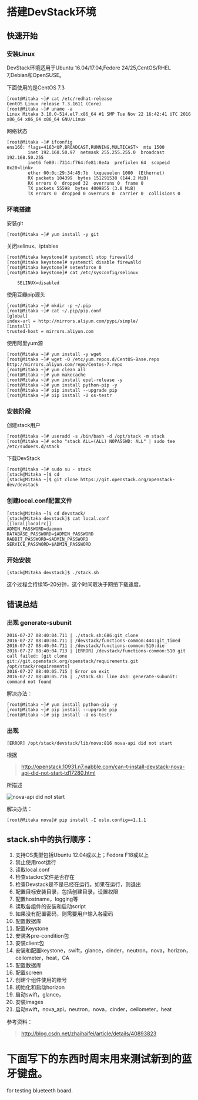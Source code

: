 # 搭建DevStack环境

## 快速开始

### 安装Linux

DevStack环境适用于Ubuntu 16.04/17.04,Fedore 24/25,CentOS/RHEL 7,Debian和OpenSUSE。

下面使用的是CentOS 7.3

``` shell
[root@Mitaka ~]# cat /etc/redhat-release 
CentOS Linux release 7.3.1611 (Core) 
[root@Mitaka ~]# uname -a 
Linux Mitaka 3.10.0-514.el7.x86_64 #1 SMP Tue Nov 22 16:42:41 UTC 2016 x86_64 x86_64 x86_64 GNU/Linux
```

网络状态

``` shell
[root@Mitaka ~]# ifconfig 
ens160: flags=4163<UP,BROADCAST,RUNNING,MULTICAST>  mtu 1500
        inet 192.168.50.97  netmask 255.255.255.0  broadcast 192.168.50.255
        inet6 fe80::7314:f764:fe81:8e4a  prefixlen 64  scopeid 0x20<link>
        ether 00:0c:29:34:45:7b  txqueuelen 1000  (Ethernet)
        RX packets 104399  bytes 151291538 (144.2 MiB)
        RX errors 0  dropped 32  overruns 0  frame 0
        TX packets 55598  bytes 4009855 (3.8 MiB)
        TX errors 0  dropped 0 overruns 0  carrier 0  collisions 0
```

### 环境搭建

安装git

``` shell
[root@Mitaka ~]# yum install -y git 
```

关闭selinux、iptables

``` shell
[root@Mitaka keystone]# systemctl stop firewalld 
[root@Mitaka keystone]# systemctl disable firewalld
[root@Mitaka keystone]# setenforce 0 
[root@Mitaka keystone]# cat /etc/sysconfig/selinux 

	SELINUX=disabled
```

使用豆瓣pip源头

``` shell
[root@Mitaka ~]# mkdir -p ~/.pip
[root@Mitaka ~]# cat ~/.pip/pip.conf 
[global]
index-url = http://mirrors.aliyun.com/pypi/simple/  
[install] 
trusted-host = mirrors.aliyun.com
```

使用阿里yum源

``` shell
[root@Mitaka ~]# yum install -y wget 
[root@Mitaka ~]# wget -O /etc/yum.repos.d/CentOS-Base.repo http://mirrors.aliyun.com/repo/Centos-7.repo
[root@Mitaka ~]# yum clean all 
[root@Mitaka ~]# yum makecache 
[root@Mitaka ~]# yum install epel-release -y
[root@Mitaka ~]# yum install python-pip -y
[root@Mitaka ~]# pip install --upgrade pip
[root@Mitaka ~]# pip install -U os-testr
```

### 安装阶段

创建stack用户

```shell
[root@Mitaka ~]# useradd -s /bin/bash -d /opt/stack -m stack
[root@Mitaka ~]# echo "stack ALL=(ALL) NOPASSWD: ALL" | sudo tee /etc/sudoers.d/stack
```

下载DevStack

``` shell
[root@Mitaka ~]# sudo su - stack
[stack@Mitaka ~]$ cd
[stack@Mitaka ~]$ git clone https://git.openstack.org/openstack-dev/devstack
```

### 创建local.conf配置文件

``` shell
[stack@Mitaka ~]$ cd devstack/
[stack@Mitaka devstack]$ cat local.conf 
[[local|localrc]]
ADMIN_PASSWORD=daemon
DATABASE_PASSWORD=$ADMIN_PASSWORD
RABBIT_PASSWORD=$ADMIN_PASSWORD
SERVICE_PASSWORD=$ADMIN_PASSWORD
```

### 开始安装

``` shell
[stack@Mitaka devstack]$ ./stack.sh 
```

这个过程会持续15-20分钟，这个时间取决于网络下载速度。



## 错误总结

### 出现 generate-subunit

``` shell
2016-07-27 08:40:04.711 | ./stack.sh:686:git_clone
2016-07-27 08:40:04.711 | /devstack/functions-common:444:git_timed
2016-07-27 08:40:04.711 | /devstack/functions-common:510:die
2016-07-27 08:40:04.713 | [ERROR] /devstack/functions-common:510 git call failed: [git clone git://git.openstack.org/openstack/requirements.git /opt/stack/requirements]
2016-07-27 08:40:05.715 | Error on exit
2016-07-27 08:40:05.716 | ./stack.sh: line 463: generate-subunit: command not found
```

解决办法：

``` shell
[root@Mitaka ~]# yum install python-pip -y
[root@Mitaka ~]# pip install --upgrade pip
[root@Mitaka ~]# pip install -U os-testr
```

### 出现

``` shell
[ERROR] /opt/stack/devstack/lib/nova:816 nova-api did not start
```

根据

> http://openstack.10931.n7.nabble.com/can-t-install-devstack-nova-api-did-not-start-td17280.html  

所描述

![nova-api did not start](https://cl.ly/3R1U1o191m30/Image%202017-09-01%20at%205.27.37%20PM.png)

解决办法：

``` shell
[root@Mitaka nova]# pip install -I oslo.config==1.1.1 
```



## stack.sh中的执行顺序：

1. 支持OS类型包括Ubuntu 12.04或以上；Fedora F18或以上
2. 禁止使用root运行
3. 读取local.conf
4. 检查stackrc文件是否存在
5. 检查Devstack是不是已经在运行。如果在运行，则退出
6. 配置目标安装目录，包括创建目录，设置权限
7. 配置hostname，logging等
8. 读取各组件的安装和启动script
9. 如果没有配置密码，则需要用户输入各密码
10. 配置数据库
11. 配置Keystone
12. 安装各pre-condition包
13. 安装client包
14. 安装和配置keystone，swift，glance，cinder，neutron，nova，horizon，ceilometer，heat，CA
15. 配置数据库
16. 配置screen
17. 创建个组件使用的账号
18. 初始化和启动horizon
19. 启动swift，glance，
20. 安装images
21. 启动swift，nova_api，neutron，nova，cinder，ceilometer，heat



参考资料：

> http://blog.csdn.net/zhaihaifei/article/details/40893823

# 下面写下的东西时周末用来测试新到的蓝牙键盘。
for testing blueteeth board.

